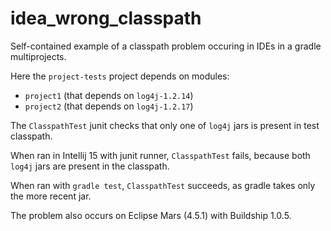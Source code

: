 # idea_wrong_classpath

Self-contained example of a classpath problem occuring in IDEs in a gradle multiprojects.

Here the `project-tests` project depends on modules:
* `project1` (that depends on `log4j-1.2.14`)
* `project2` (that depends on `log4j-1.2.17`)

The `ClasspathTest` junit checks that only one of `log4j` jars is present in test classpath.

When ran in Intellij 15 with junit runner, `ClasspathTest` fails, because both `log4j` jars are present in the classpath.

When ran with `gradle test`, `ClasspathTest` succeeds, as gradle takes only the more recent jar.

The problem also occurs on Eclipse Mars (4.5.1) with Buildship 1.0.5.
